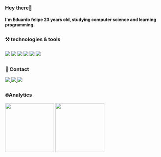 ### Hey there👋

#### I'm Eduardo felipe 23 years old, studying computer science and learning programming.

##

### ⚒ technologies & tools
##
<div align="left">
    <img src="https://img.shields.io/badge/HTML5-E34F26?style=for-the-badge&logoColor=white" target="_blank">
    <img src="https://img.shields.io/badge/CSS3-1572B6?style=for-the-badge&logo=css3&logoColor=white" target="_blank">
    <img src="https://img.shields.io/badge/JavaScript-F7DF1E?style=for-the-badge&logo=javascript&logoColor=black" target="_blank">
    <img src="https://img.shields.io/badge/React-61DAFB?style=for-the-badge&logo=React&logoColor=white" target="_blank">
    <img src="https://img.shields.io/badge/TypeScript-007ACC?style=for-the-badge&logo=typescript&logoColor=white" target="_blank">
    <img src="https://img.shields.io/badge/GitHub-100000?style=for-the-badge&logo=github&logoColor=white" target="_blank">  
</div>

##

### 🙋 Contact

<div align="left">
    <a href="mailto: edufelipe.231@hotmail.com" target="_blank">
      <img src="https://img.shields.io/badge/Microsoft_Outlook-0078D4?style=for-the-badge&logo=microsoft-outlook&logoColor=white" target="_blank">
    </a>
     <a href="https://www.linkedin.com/in/eduardo-felipe-812101211/" target="_blank">
      <img src="https://img.shields.io/badge/LinkedIn-0077B5?style=for-the-badge&logo=linkedin&logoColor=white" target="_blank">
    </a>
    <a href="https://wa.me/5511977385103" target="_blank">
      <img src="https://img.shields.io/badge/WhatsApp-25D366?style=for-the-badge&logo=whatsapp&logoColor=white" target="_blank">
    </a>
  
</div>  

##

### 🔥Analytics

  <div align="left">
    <img height="160em" src="https://github-readme-stats.vercel.app/api?username=EduardoF3lipe&show_icons=true&theme=cobalt&include_all_commits=true&count_private=true%22/">
    <img height="160em" src="https://github-readme-stats.vercel.app/api/top-langs/?username=EduardoF3lipe&layout=compact&langs_count=7&theme=cobalt"/>
 </div>
 
 
